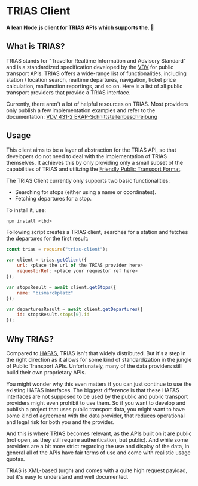 # TRIAS Client

**A lean Node.js client for TRIAS APIs which supports the. 🚌**

## What is TRIAS?

TRIAS stands for "Travellor Realtime Information and Advisory Standard" and is a standardized specification developed by the [VDV](https://de.wikipedia.org/wiki/Verband_Deutscher_Verkehrsunternehmen) for public transport APIs. TRIAS offers a wide-range list of functionalities, including station / location search, realtime departures, navigation, ticket price calculation, malfunction reportings, and so on. Here is a list of all public transport providers that provide a TRIAS interface.

Currently, there aren't a lot of helpful resources on TRIAS. Most providers only publish a few implementation examples and refer to the documentation: [VDV 431-2 EKAP-Schnittstellenbeschreibung](https://www.vdv.de/ip-kom-oev.aspx)

## Usage

This client aims to be a layer of abstraction for the TRIAS API, so that developers do not need to deal with the implementation of TRIAS themselves. It achieves this by only providing only a small subset of the capabilities of TRIAS and utilizing the [Friendly Public Transport Format](https://github.com/public-transport/friendly-public-transport-format).

The TRIAS Client currently only supports two basic functionalities:
- Searching for stops (either using a name or coordinates).
- Fetching departures for a stop.

To install it, use:

```
npm install <tbd>
```

Following script creates a TRIAS client, searches for a station and fetches the departures for the first result:

```javascript
const trias = require("trias-client");

var client = trias.getClient({
    url: <place the url of the TRIAS provider here>
    requestorRef: <place your requestor ref here>
});

var stopsResult = await client.getStops({
    name: "bismarckplatz"
});

var departuresResult = await client.getDepartures({
    id: stopsResult.stops[0].id
});
```

## Why TRIAS?

Compared to [HAFAS](https://github.com/public-transport/hafas-client), TRIAS isn't that widely distributed. But it's a step in the right direction as it allows for some kind of standardization in the jungle of Public Transport APIs. Unfortunately, many of the data providers still build their own proprietary APIs.

You might wonder why this even matters if you can just continue to use the existing HAFAS interfaces. The biggest difference is that these HAFAS interfaces are not supposed to be used by the public and public transport providers might even prohibit to use them. So if you want to develop and publish a project that uses public transport data, you might want to have some kind of agreement with the data provider, that reduces operational and legal risk for both you and the provider.

And this is where TRIAS becomes relevant, as the APIs built on it are public (not open, as they still require authentication, but public). And while some providers are a bit more strict regarding the use and display of the data, in general all of the APIs have fair terms of use and come with realistic usage quotas.

TRIAS is XML-based (urgh) and comes with a quite high request payload, but it's easy to understand and well documented.
